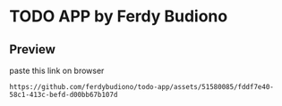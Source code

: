 # TODO APP by Ferdy Budiono

## Preview

paste this link on browser
```
https://github.com/ferdybudiono/todo-app/assets/51580085/fddf7e40-58c1-413c-befd-d00bb67b107d
```
